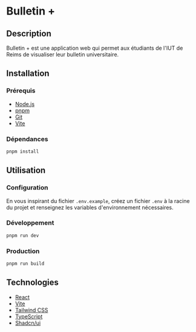 # Bulletin +

## Description

Bulletin + est une application web qui permet aux étudiants de l'IUT de Reims de visualiser leur bulletin universitaire.

## Installation

### Prérequis

- [Node.js](https://nodejs.org/)
- [pnpm](https://pnpm.io/)
- [Git](https://git-scm.com/)
- [Vite](https://vitejs.dev/)

### Dépendances

```bash
pnpm install
```

## Utilisation

### Configuration

En vous inspirant du fichier `.env.example`, créez un fichier `.env` à la racine du projet et renseignez les variables d'environnement nécessaires.

### Développement

```bash
pnpm run dev
```

### Production

```bash
pnpm run build
```

## Technologies

- [React](https://reactjs.org/)
- [Vite](https://vitejs.dev/)
- [Tailwind CSS](https://tailwindcss.com/)
- [TypeScript](https://www.typescriptlang.org/)
- [Shadcn/ui](https://ui.shadcn.com/)